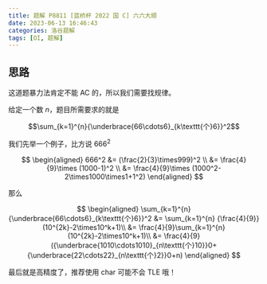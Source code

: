 ```yaml
---
title: 题解 P8811 [蓝桥杯 2022 国 C] 六六大顺
date: 2023-06-13 16:46:43
categories: 洛谷题解
tags: [OI, 题解]
---
```

## 思路

这道题暴力法肯定不能 AC 的，所以我们需要找规律。

给定一个数 $n$，题目所需要求的就是

$$\sum_{k=1}^{n}{\underbrace{66\cdots6}_{k\texttt{个}6}}^2$$

我们先举一个例子，比方说 $666^2$

$$
\begin{aligned}
666^2 &= (\frac{2}{3}\times999)^2 \\
&= \frac{4}{9}\times (1000-1)^2 \\
&= \frac{4}{9}\times (1000^2-2\times1000\times1+1^2)
\end{aligned}
$$

那么

$$
\begin{aligned}
\sum_{k=1}^{n}{\underbrace{66\cdots6}_{k\texttt{个}6}}^2 &= \sum_{k=1}^{n} {\frac{4}{9}}(10^{2k}-2\times10^k+1)\\
&= \frac{4}{9}\sum_{k=1}^{n} (10^{2k}-2\times10^k+1)\\
&= \frac{4}{9}({\underbrace{1010\cdots1010}_{n\texttt{个}10}}0+{\underbrace{22\cdots22}_{n\texttt{个}2}}0+n)
\end{aligned}
$$

最后就是高精度了，推荐使用 char 可能不会 TLE 哦！